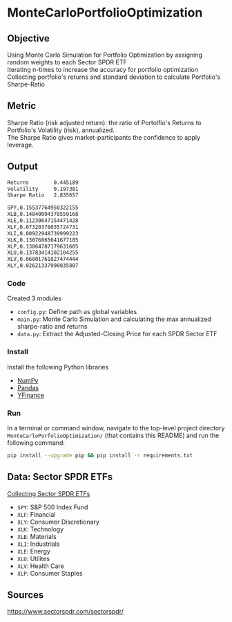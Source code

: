 # MonteCarloPortfolioOptimization

## Objective
Using Monte Carlo Simulation for Portfolio Optimization by assigning random weights to each Sector SPDR ETF\
Iterating n-times to increase the accuracy for portfolio optimization\
Collecting portfolio's returns and standard deviation to calculate Portfolio's Sharpe-Ratio

## Metric
Sharpe Ratio (risk adjusted return): the ratio of Portolfio's Returns to Portfolio's Volatility (risk), annualized.\
The Sharpe Ratio gives market-participants the confidence to apply leverage.

## Output
```bash
Returns        0.445189
Volatility     0.197381
Sharpe Ratio   2.835657

SPY,0.15537764950322155
XLB,0.14840094378559168
XLE,0.11230647154471428
XLF,0.07320378035724731
XLI,0.00922948739999223
XLK,0.13076865641677185
XLP,0.13864787179631605
XLU,0.13783414102104255
XLV,0.06801761827474444
XLY,0.02621337990035807
```

### Code
Created 3 modules
- `config.py`: Define path as global variables
- `main.py`: Monte Carlo Simulation and calculating the max annualized sharpe-ratio and returns
- `data.py`: Extract the Adjusted-Closing Price for each SPDR Sector ETF

### Install
Install the following Python libraries
- [NumPy](http://www.numpy.org/)
- [Pandas](http://pandas.pydata.org)
- [YFinance](https://pypi.org/project/yfinance/)

### Run
In a terminal or command window, navigate to the top-level project directory `MonteCarloPorfolioOptimization/` (that contains this README) and run the following command:
```bash
pip install --upgrade pip && pip install -r requirements.txt
``` 
## Data: Sector SPDR ETFs
[Collecting Sector SPDR ETFs](https://www.sectorspdr.com/sectorspdr/)
- `SPY`: S&P 500 Index Fund 
- `XLF`: Financial
- `XLY`: Consumer Discretionary
- `XLK`: Technology
- `XLB`: Materials
- `XLI`: Industrials
- `XLE`: Energy
- `XLU`: Utilites
- `XLV`: Health Care
- `XLP`: Consumer Staples

## Sources
https://www.sectorspdr.com/sectorspdr/
